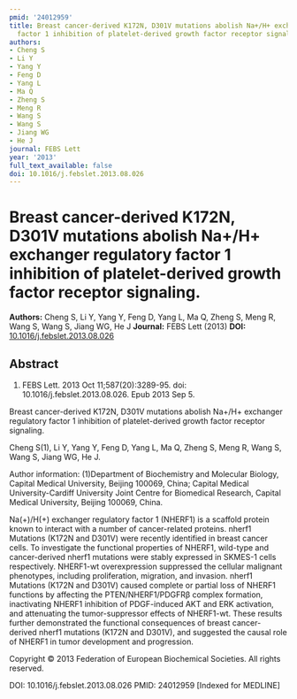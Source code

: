 ```yaml
---
pmid: '24012959'
title: Breast cancer-derived K172N, D301V mutations abolish Na+/H+ exchanger regulatory
  factor 1 inhibition of platelet-derived growth factor receptor signaling.
authors:
- Cheng S
- Li Y
- Yang Y
- Feng D
- Yang L
- Ma Q
- Zheng S
- Meng R
- Wang S
- Wang S
- Jiang WG
- He J
journal: FEBS Lett
year: '2013'
full_text_available: false
doi: 10.1016/j.febslet.2013.08.026
---
```


# Breast cancer-derived K172N, D301V mutations abolish Na+/H+ exchanger regulatory factor 1 inhibition of platelet-derived growth factor receptor signaling.
**Authors:** Cheng S, Li Y, Yang Y, Feng D, Yang L, Ma Q, Zheng S, Meng R, Wang S, Wang S, Jiang WG, He J
**Journal:** FEBS Lett (2013)
**DOI:** [10.1016/j.febslet.2013.08.026](https://doi.org/10.1016/j.febslet.2013.08.026)

## Abstract

1. FEBS Lett. 2013 Oct 11;587(20):3289-95. doi: 10.1016/j.febslet.2013.08.026.
Epub  2013 Sep 5.

Breast cancer-derived K172N, D301V mutations abolish Na+/H+ exchanger regulatory 
factor 1 inhibition of platelet-derived growth factor receptor signaling.

Cheng S(1), Li Y, Yang Y, Feng D, Yang L, Ma Q, Zheng S, Meng R, Wang S, Wang S, 
Jiang WG, He J.

Author information:
(1)Department of Biochemistry and Molecular Biology, Capital Medical University, 
Beijing 100069, China; Capital Medical University-Cardiff University Joint 
Centre for Biomedical Research, Capital Medical University, Beijing 100069, 
China.

Na(+)/H(+) exchanger regulatory factor 1 (NHERF1) is a scaffold protein known to 
interact with a number of cancer-related proteins. nherf1 Mutations (K172N and 
D301V) were recently identified in breast cancer cells. To investigate the 
functional properties of NHERF1, wild-type and cancer-derived nherf1 mutations 
were stably expressed in SKMES-1 cells respectively. NHERF1-wt overexpression 
suppressed the cellular malignant phenotypes, including proliferation, 
migration, and invasion. nherf1 Mutations (K172N and D301V) caused complete or 
partial loss of NHERF1 functions by affecting the PTEN/NHERF1/PDGFRβ complex 
formation, inactivating NHERF1 inhibition of PDGF-induced AKT and ERK 
activation, and attenuating the tumor-suppressor effects of NHERF1-wt. These 
results further demonstrated the functional consequences of breast 
cancer-derived nherf1 mutations (K172N and D301V), and suggested the causal role 
of NHERF1 in tumor development and progression.

Copyright © 2013 Federation of European Biochemical Societies. All rights 
reserved.

DOI: 10.1016/j.febslet.2013.08.026
PMID: 24012959 [Indexed for MEDLINE]
